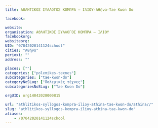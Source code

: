 ```yaml
---
title: ΑΘΛΗΤΙΚΟΣ ΣΥΛΛΟΓΟΣ ΚΟΜΠΡΑ – ΙΛΙΟΥ-Αθήνα-Tae Kwon Do

facebook:

website:
organisation: ΑΘΛΗΤΙΚΟΣ ΣΥΛΛΟΓΟΣ ΚΟΜΠΡΑ – ΙΛΙΟΥ
facebookorg:
websiteorg:
UID: "07042020141124school"
cities: "Αθήνα"
perioxi: ""
address: ""

places: [""]
categories: ["polemikes-texnes"]
subcategories: ["tae-kwon-do"]
categoryNoSLug: ["Πολεμικές τέχνες"]
subcategoriesNoSLug: ["Tae Kwon Do"]

orgUID: org14042020000815

url: "athlitikos-syllogos-kompra-ilioy-athina-tae-kwon-do/athina//"
slug: "athlitikos-syllogos-kompra-ilioy-athina-tae-kwon-do"
aliases:
    - /07042020141124school
---
```





